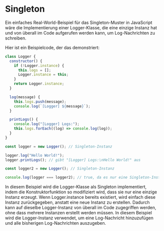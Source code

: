# Singleton

Ein einfaches Real-World-Beispiel für das Singleton-Muster in JavaScript wäre die Implementierung einer Logger-Klasse, die eine einzige Instanz hat und von überall im Code aufgerufen werden kann, um Log-Nachrichten zu schreiben.

Hier ist ein Beispielcode, der das demonstriert:

```js
class Logger {
  constructor() {
    if (!Logger.instance) {
      this.logs = [];
      Logger.instance = this;
    }
    return Logger.instance;
  }

  log(message) {
    this.logs.push(message);
    console.log(`[Logger] ${message}`);
  }

  printLogs() {
    console.log("[Logger] Logs:");
    this.logs.forEach((log) => console.log(log));
  }
}

const logger = new Logger(); // Singleton-Instanz

logger.log("Hello World!");
logger.printLogs(); // gibt "[Logger] Logs:\nHello World!" aus

const logger2 = new Logger(); // Singleton-Instanz

console.log(logger === logger2); // true, da es nur eine Singleton-Instanz gibt
```

In diesem Beispiel wird die Logger-Klasse als Singleton implementiert, indem die Konstruktorfunktion so modifiziert wird, dass sie nur eine einzige Instanz erzeugt. Wenn Logger.instance bereits existiert, wird einfach diese Instanz zurückgegeben, anstatt eine neue Instanz zu erstellen. Dadurch kann auf dieselbe Logger-Instanz von überall im Code zugegriffen werden, ohne dass mehrere Instanzen erstellt werden müssen. In diesem Beispiel wird die Logger-Instanz verwendet, um eine Log-Nachricht hinzuzufügen und alle bisherigen Log-Nachrichten auszugeben.
